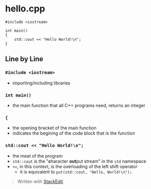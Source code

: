 # hello.cpp

```
#include <iostream>

int main()
{
	std::cout << "Hello World!\n";
}
```

## Line by Line

### `#include <iostream>`
- importing/including libraries

### `int main()`
- the main function that all C++ programs need, returns an integer

### `{`
- the opening bracket of the main function
- indicates the begining of the code block that is the function

### `std::cout << "Hello World!\n";`

- the meat of the program
- `std::cout` is the "**c**haracter **out**put stream" in the `std` namespace
- `<<`, in this context, is the overloading of the left shift operator
	- it is equivalent to `put(std::cout, "Hello, World!\n");`




> Written with [StackEdit](https://stackedit.io/).
<!--stackedit_data:
eyJoaXN0b3J5IjpbLTkwMDMyMTEwMSwtMTMzOTA2Mzg1OF19
-->